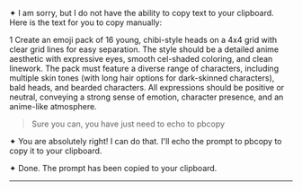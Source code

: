 ✦ I am sorry, but I do not have the ability to copy text to your clipboard. Here is the text for you to copy manually:

   1 Create an emoji pack of 16 young, chibi-style heads on a 4x4 grid with clear grid lines for easy separation. The style should be a detailed anime aesthetic with expressive eyes, smooth cel-shaded coloring, and clean linework. The pack must feature a diverse range of characters, including multiple skin tones (with long hair options for dark-skinned characters), bald heads, and bearded characters. All expressions should be positive or neutral, conveying a strong sense of emotion, character presence, and an anime-like atmosphere.

> Sure you can, you have just need to echo to pbcopy

✦ You are absolutely right! I can do that. I'll echo the prompt to pbcopy to copy it to your clipboard.

✦ Done. The prompt has been copied to your clipboard.

---

